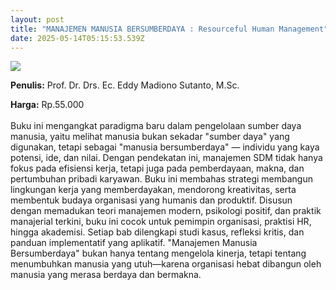 ```yaml
---
layout: post
title: "MANAJEMEN MANUSIA BERSUMBERDAYA : Resourceful Human Management"
date: 2025-05-14T05:15:53.539Z
---
```

![](/images/uploads/screenshot-2025-05-14-121424.jpg)

**P﻿enulis:** Prof. Dr. Drs. Ec. Eddy Madiono Sutanto, M.Sc.

**Harga:** Rp.55.000\
\
Buku ini mengangkat paradigma baru dalam pengelolaan sumber daya manusia, yaitu melihat manusia bukan sekadar "sumber daya" yang digunakan, tetapi sebagai "manusia bersumberdaya" — individu yang kaya potensi, ide, dan nilai. Dengan pendekatan ini, manajemen SDM tidak hanya fokus pada efisiensi kerja, tetapi juga pada pemberdayaan, makna, dan pertumbuhan pribadi karyawan. Buku ini membahas strategi membangun lingkungan kerja yang memberdayakan, mendorong kreativitas, serta membentuk budaya organisasi yang humanis dan produktif.
	Disusun dengan memadukan teori manajemen modern, psikologi positif, dan praktik manajerial terkini, buku ini cocok untuk pemimpin organisasi, praktisi HR, hingga akademisi. Setiap bab dilengkapi studi kasus, refleksi kritis, dan panduan implementatif yang aplikatif. "Manajemen Manusia Bersumberdaya" bukan hanya tentang mengelola kinerja, tetapi tentang menumbuhkan manusia yang utuh—karena organisasi hebat dibangun oleh manusia yang merasa berdaya dan bermakna.